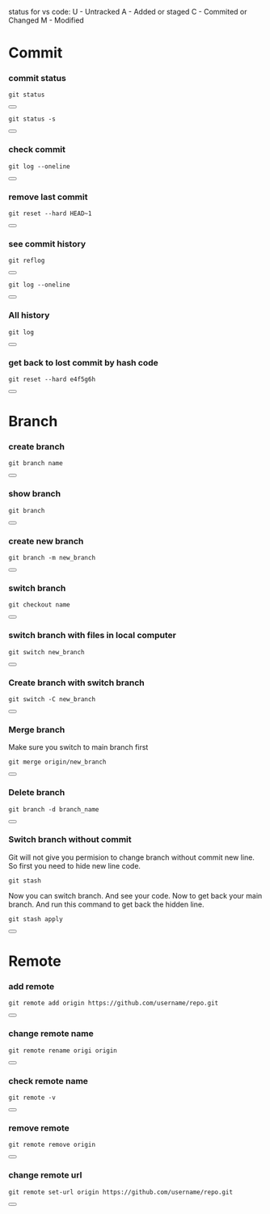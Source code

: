 status for vs code:
U - Untracked
A  - Added or staged
C  - Commited or Changed
M - Modified

<h1>Commit</h1>
<h3>commit status</h3>
<pre><code>git status</code></pre>
<button onclick="navigator.clipboard.writeText(document.getElementById('cmd').innerText)"></button>
<pre><code>git status -s</code></pre>
<button onclick="navigator.clipboard.writeText(document.getElementById('cmd').innerText)"></button>

<h3> check commit</h3>
<pre><code>git log --oneline</code></pre>
<button onclick="navigator.clipboard.writeText(document.getElementById('cmd').innerText)"></button>

<h3>remove last commit</h3>
<pre><code>git reset --hard HEAD~1</code></pre>
<button onclick="navigator.clipboard.writeText(document.getElementById('cmd').innerText)"></button>

<h3>see commit history</h3>
<pre><code>git reflog</code></pre>
<button onclick="navigator.clipboard.writeText(document.getElementById('cmd').innerText)"></button>
<pre><code>git log --oneline</code></pre>
<button onclick="navigator.clipboard.writeText(document.getElementById('cmd').innerText)"></button>

<h3>All history</h3>
<pre><code>git log</code></pre>
<button onclick="navigator.clipboard.writeText(document.getElementById('cmd').innerText)"></button>

<h3>get back to lost commit by hash code</h3>
<pre><code>git reset --hard e4f5g6h</code></pre>
<button onclick="navigator.clipboard.writeText(document.getElementById('cmd').innerText)"></button>

<h1>Branch</h1>

<h3>create branch</h3>
<pre><code>git branch name</code></pre>
<button onclick="navigator.clipboard.writeText(document.getElementById('cmd').innerText)"></button>

<h3>show branch</h3>
<pre><code>git branch</code></pre>
<button onclick="navigator.clipboard.writeText(document.getElementById('cmd').innerText)"></button>

<h3>create new branch</h3>
<pre><code>git branch -m new_branch</code></pre>
<button onclick="navigator.clipboard.writeText(document.getElementById('cmd').innerText)"></button>

<h3>switch branch</h3>
<pre><code>git checkout name</code></pre>
<button onclick="navigator.clipboard.writeText(document.getElementById('cmd').innerText)"></button>

<h3>switch branch with files in local computer</h3>
<pre><code>git switch new_branch</code></pre>
<button onclick="navigator.clipboard.writeText(document.getElementById('cmd').innerText)"></button>

<h3>Create branch with switch branch</h3>
<pre><code>git switch -C new_branch</code></pre>
<button onclick="navigator.clipboard.writeText(document.getElementById('cmd').innerText)"></button>

<h3>Merge branch</h3>
<p>Make sure you switch to main branch first</p>
<pre><code>git merge origin/new_branch</code></pre>
<button onclick="navigator.clipboard.writeText(document.getElementById('cmd').innerText)"></button>

<h3>Delete branch</h3>
<pre><code>git branch -d branch_name</code></pre>
<button onclick="navigator.clipboard.writeText(document.getElementById('cmd').innerText)"></button>

<h3>Switch branch without commit</h3>
<p>Git will not give you permision to change branch without commit new line. So first you need to hide new line code.</p>
<pre><code>git stash</code></pre>
<p>Now you can switch branch. And see your code. Now to get back your main branch. And run this command to get back the hidden line.</p>
<pre><code>git stash apply</code></pre>
<button onclick="navigator.clipboard.writeText(document.getElementById('cmd').innerText)"></button>

<h1>Remote</h1>
<h3> add remote</h3>
<pre><code>git remote add origin https://github.com/username/repo.git</code></pre>
<button onclick="navigator.clipboard.writeText(document.getElementById('cmd').innerText)"></button>

<h3>change remote name</h3>
<pre><code>git remote rename origi origin</code></pre>
<button onclick="navigator.clipboard.writeText(document.getElementById('cmd').innerText)"></button>

<h3>check remote name</h3>
<pre><code id="cmd">git remote -v</code></pre>
<button onclick="navigator.clipboard.writeText(document.getElementById('cmd').innerText)"></button>

<h3>remove remote</h3>
<pre><code id="cmd">git remote remove origin</code></pre>
<button onclick="navigator.clipboard.writeText(document.getElementById('cmd').innerText)"></button>

<h3>change remote url</h3>
<pre><code>git remote set-url origin https://github.com/username/repo.git</code></pre>
<button onclick="navigator.clipboard.writeText(document.getElementById('cmd').innerText)"></button>



